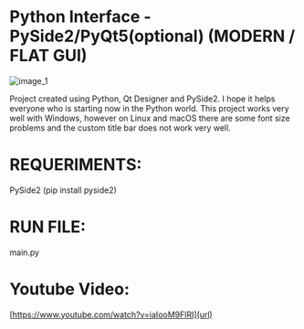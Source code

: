 # Python Interface - PySide2/PyQt5(optional) (MODERN / FLAT GUI)

![image_1](https://user-images.githubusercontent.com/60605512/82736094-50887300-9cfd-11ea-8e9a-c2fbbf97d983.PNG)

Project created using Python, Qt Designer and PySide2.
I hope it helps everyone who is starting now in the Python world.
This project works very well with Windows, however on Linux and macOS there are some font size problems and the custom title bar does not work very well.

# REQUERIMENTS:
PySide2 (pip install pyside2)

# RUN FILE:
main.py

# Youtube Video:
[https://www.youtube.com/watch?v=iaIooM9FlRI](url)
